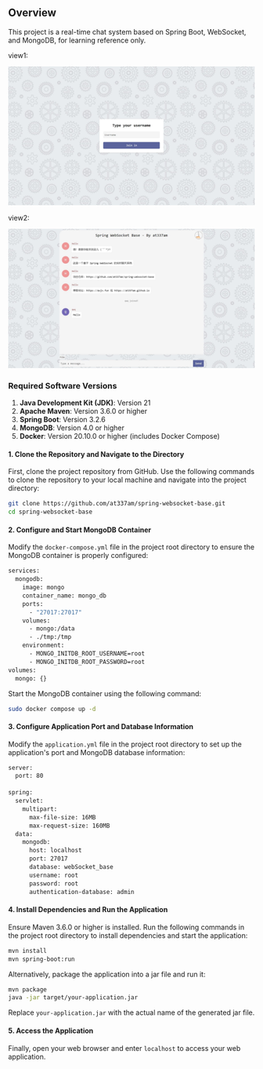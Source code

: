 ## Overview

This project is a real-time chat system based on Spring Boot, WebSocket, and MongoDB, for learning reference only.

view1:

![](./demo/view1.jpg)

view2:

![](./demo/view2.jpg)

### Required Software Versions

1. **Java Development Kit (JDK)**: Version 21
2. **Apache Maven**: Version 3.6.0 or higher
3. **Spring Boot**: Version 3.2.6
4. **MongoDB**: Version 4.0 or higher
5. **Docker**: Version 20.10.0 or higher (includes Docker Compose)

#### 1. Clone the Repository and Navigate to the Directory

First, clone the project repository from GitHub. Use the following commands to clone the repository to your local machine and navigate into the project directory:

```bash
git clone https://github.com/at337am/spring-websocket-base.git
cd spring-websocket-base
```

#### 2. Configure and Start MongoDB Container

Modify the `docker-compose.yml` file in the project root directory to ensure the MongoDB container is properly configured:

```bash
services:
  mongodb:
    image: mongo
    container_name: mongo_db
    ports:
      - "27017:27017"
    volumes:
      - mongo:/data
      - ./tmp:/tmp
    environment:
      - MONGO_INITDB_ROOT_USERNAME=root
      - MONGO_INITDB_ROOT_PASSWORD=root
volumes:
  mongo: {}
```

Start the MongoDB container using the following command:

```bash
sudo docker compose up -d
```

#### 3. Configure Application Port and Database Information

Modify the `application.yml` file in the project root directory to set up the application's port and MongoDB database information:

```bash
server:
  port: 80

spring:
  servlet:
    multipart:
      max-file-size: 16MB
      max-request-size: 160MB
  data:
    mongodb:
      host: localhost
      port: 27017
      database: webSocket_base
      username: root
      password: root
      authentication-database: admin
```

#### 4. Install Dependencies and Run the Application

Ensure Maven 3.6.0 or higher is installed. Run the following commands in the project root directory to install dependencies and start the application:

```bash
mvn install
mvn spring-boot:run
```

Alternatively, package the application into a jar file and run it:

```bash
mvn package
java -jar target/your-application.jar
```

Replace `your-application.jar` with the actual name of the generated jar file.

#### 5. Access the Application

Finally, open your web browser and enter `localhost` to access your web application.
